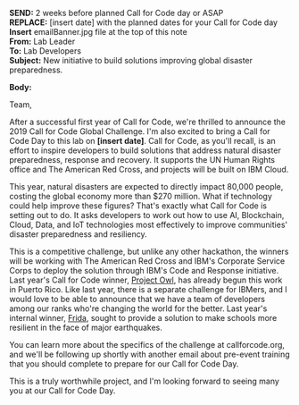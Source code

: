 **SEND:** 2 weeks before planned Call for Code day or ASAP  
**REPLACE:** [insert date] with the planned dates for your Call for Code day  
**Insert** emailBanner.jpg file at the top of this note  
**From:** Lab Leader    
**To:** Lab Developers  
**Subject:** New initiative to build solutions improving global disaster preparedness.  

**Body:**

Team,

After a successful first year of Call for Code, we're thrilled to announce the 2019 Call for Code Global Challenge. I'm also excited to bring a Call for Code Day to this lab on **[insert date]**. Call for Code, as you'll recall, is an effort to inspire developers to build solutions that address natural disaster preparedness, response and recovery. It supports the UN Human Rights office and The American Red Cross, and projects will be built on IBM Cloud. 

This year, natural disasters are expected to directly impact 80,000 people, costing the global economy more than $270 million. What if technology could help improve these figures? That's exactly what Call for Code is setting out to do. It asks developers to work out how to use AI, Blockchain, Cloud, Data, and IoT technologies most effectively to improve communities' disaster preparedness and resiliency.

This is a competitive challenge, but unlike any other hackathon, the winners will be working with The American Red Cross and IBM's Corporate Service Corps to deploy the solution through IBM's Code and Response initiative. Last year's Call for Code winner, [Project Owl](https://developer.ibm.com/blogs/catching-up-with-project-owl/), has already begun this work in Puerto Rico. Like last year, there is a separate challenge for IBMers, and I would love to be able to announce that we have a team of developers among our ranks who're changing the world for the better. Last year's internal winner, [Frida](https://developer.ibm.com/blogs/mitigating-earthquakes-in-schools/), sought to provide a solution to make schools more resilient in the face of major earthquakes. 

You can learn more about the specifics of the challenge at callforcode.org, and we'll be following up shortly with another email about pre-event training that you should complete to prepare for our Call for Code Day.

This is a truly worthwhile project, and I'm looking forward to seeing many you at our Call for Code Day.
